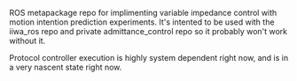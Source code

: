 ROS metapackage repo for implimenting variable impedance control with motion intention prediction experiments. 
It's intented to be used with the iiwa_ros repo and private admittance_control repo so it probably won't work without it.

Protocol controller execution is highly system dependent right now, and is in a very nascent state right now. 
